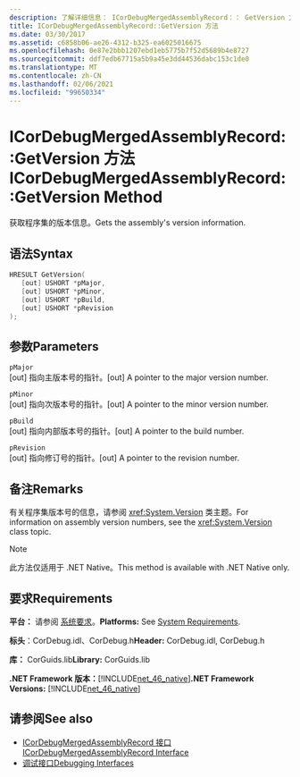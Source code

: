 ```yaml
---
description: 了解详细信息： ICorDebugMergedAssemblyRecord：： GetVersion 方法
title: ICorDebugMergedAssemblyRecord::GetVersion 方法
ms.date: 03/30/2017
ms.assetid: c6858b06-ae26-4312-b325-ea6025016675
ms.openlocfilehash: 0e87e2bbb1207ebd1eb5775b7f52d5689b4e8727
ms.sourcegitcommit: ddf7edb67715a5b9a45e3dd44536dabc153c1de0
ms.translationtype: MT
ms.contentlocale: zh-CN
ms.lasthandoff: 02/06/2021
ms.locfileid: "99650334"
---
```

# <a name="icordebugmergedassemblyrecordgetversion-method"></a><span data-ttu-id="3debd-103">ICorDebugMergedAssemblyRecord::GetVersion 方法</span><span class="sxs-lookup"><span data-stu-id="3debd-103">ICorDebugMergedAssemblyRecord::GetVersion Method</span></span>

<span data-ttu-id="3debd-104">获取程序集的版本信息。</span><span class="sxs-lookup"><span data-stu-id="3debd-104">Gets the assembly's version information.</span></span>  
  
## <a name="syntax"></a><span data-ttu-id="3debd-105">语法</span><span class="sxs-lookup"><span data-stu-id="3debd-105">Syntax</span></span>  
  
```cpp  
HRESULT GetVersion(  
   [out] USHORT *pMajor,
   [out] USHORT *pMinor,
   [out] USHORT *pBuild,
   [out] USHORT *pRevision  
);  
```  
  
## <a name="parameters"></a><span data-ttu-id="3debd-106">参数</span><span class="sxs-lookup"><span data-stu-id="3debd-106">Parameters</span></span>  

 `pMajor`  
 <span data-ttu-id="3debd-107">[out] 指向主版本号的指针。</span><span class="sxs-lookup"><span data-stu-id="3debd-107">[out] A pointer to the major version number.</span></span>  
  
 `pMinor`  
 <span data-ttu-id="3debd-108">[out] 指向次版本号的指针。</span><span class="sxs-lookup"><span data-stu-id="3debd-108">[out] A pointer to the minor version number.</span></span>  
  
 `pBuild`  
 <span data-ttu-id="3debd-109">[out] 指向内部版本号的指针。</span><span class="sxs-lookup"><span data-stu-id="3debd-109">[out] A pointer to the build number.</span></span>  
  
 `pRevision`  
 <span data-ttu-id="3debd-110">[out] 指向修订号的指针。</span><span class="sxs-lookup"><span data-stu-id="3debd-110">[out] A pointer to the revision number.</span></span>  
  
## <a name="remarks"></a><span data-ttu-id="3debd-111">备注</span><span class="sxs-lookup"><span data-stu-id="3debd-111">Remarks</span></span>  

 <span data-ttu-id="3debd-112">有关程序集版本号的信息，请参阅 <xref:System.Version> 类主题。</span><span class="sxs-lookup"><span data-stu-id="3debd-112">For information on assembly version numbers, see the <xref:System.Version> class topic.</span></span>  
  
> [!NOTE]
> <span data-ttu-id="3debd-113">此方法仅适用于 .NET Native。</span><span class="sxs-lookup"><span data-stu-id="3debd-113">This method is available with .NET Native only.</span></span>  
  
## <a name="requirements"></a><span data-ttu-id="3debd-114">要求</span><span class="sxs-lookup"><span data-stu-id="3debd-114">Requirements</span></span>  

 <span data-ttu-id="3debd-115">**平台：** 请参阅 [系统要求](../../get-started/system-requirements.md)。</span><span class="sxs-lookup"><span data-stu-id="3debd-115">**Platforms:** See [System Requirements](../../get-started/system-requirements.md).</span></span>  
  
 <span data-ttu-id="3debd-116">**标头**：CorDebug.idl、CorDebug.h</span><span class="sxs-lookup"><span data-stu-id="3debd-116">**Header:** CorDebug.idl, CorDebug.h</span></span>  
  
 <span data-ttu-id="3debd-117">**库：** CorGuids.lib</span><span class="sxs-lookup"><span data-stu-id="3debd-117">**Library:** CorGuids.lib</span></span>  
  
 <span data-ttu-id="3debd-118">**.NET Framework 版本：**[!INCLUDE[net_46_native](../../../../includes/net-46-native-md.md)]</span><span class="sxs-lookup"><span data-stu-id="3debd-118">**.NET Framework Versions:** [!INCLUDE[net_46_native](../../../../includes/net-46-native-md.md)]</span></span>  
  
## <a name="see-also"></a><span data-ttu-id="3debd-119">请参阅</span><span class="sxs-lookup"><span data-stu-id="3debd-119">See also</span></span>

- [<span data-ttu-id="3debd-120">ICorDebugMergedAssemblyRecord 接口</span><span class="sxs-lookup"><span data-stu-id="3debd-120">ICorDebugMergedAssemblyRecord Interface</span></span>](icordebugmergedassemblyrecord-interface.md)
- [<span data-ttu-id="3debd-121">调试接口</span><span class="sxs-lookup"><span data-stu-id="3debd-121">Debugging Interfaces</span></span>](debugging-interfaces.md)
